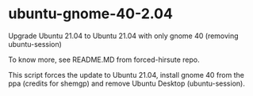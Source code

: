 # ubuntu-gnome-40-2.04
Upgrade Ubuntu 21.04 to Ubuntu 21.04 with only gnome 40 (removing ubuntu-session)

To know more, see README.MD from forced-hirsute repo.

This script forces the update to Ubuntu 21.04, install gnome 40 from the ppa (credits for shemgp) and remove Ubuntu Desktop (ubuntu-session).
